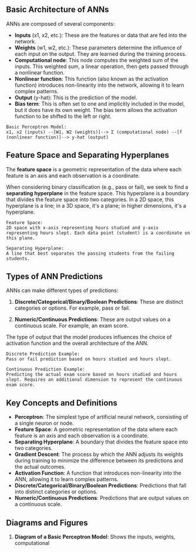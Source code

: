 ## Basic Architecture of ANNs

ANNs are composed of several components:
- **Inputs** (x1, x2, etc.): These are the features or data that are fed into the network. 
- **Weights** (w1, w2, etc.): These parameters determine the influence of each input on the output. They are learned during the training process.
- **Computational node**: This node computes the weighted sum of the inputs. This weighted sum, a linear operation, then gets passed through a nonlinear function.
- **Nonlinear function**: This function (also known as the activation function) introduces non-linearity into the network, allowing it to learn complex patterns.
- **Output** (y-hat): This is the prediction of the model. 
- **Bias term**: This is often set to one and implicitly included in the model, but it does have its own weight. The bias term allows the activation function to be shifted to the left or right.

```
Basic Perceptron Model:
x1, x2 (inputs) --[W1, W2 (weights)]--> Σ (computational node) --[f (nonlinear function)]--> y-hat (output)
```

## Feature Space and Separating Hyperplanes
The **feature space** is a geometric representation of the data where each feature is an axis and each observation is a coordinate. 

When considering binary classification (e.g., pass or fail), we seek to find a **separating hyperplane** in the feature space. This hyperplane is a boundary that divides the feature space into two categories. In a 2D space, this hyperplane is a line; in a 3D space, it's a plane; in higher dimensions, it's a hyperplane.

```
Feature Space:
2D space with x-axis representing hours studied and y-axis representing hours slept. Each data point (student) is a coordinate on this plane.

Separating Hyperplane:
A line that best separates the passing students from the failing students.
```

## Types of ANN Predictions

ANNs can make different types of predictions:

1. **Discrete/Categorical/Binary/Boolean Predictions**: These are distinct categories or options. For example, pass or fail. 

2. **Numeric/Continuous Predictions**: These are output values on a continuous scale. For example, an exam score.

The type of output that the model produces influences the choice of activation function and the overall architecture of the ANN.

```
Discrete Prediction Example:
Pass or fail prediction based on hours studied and hours slept.

Continuous Prediction Example:
Predicting the actual exam score based on hours studied and hours slept. Requires an additional dimension to represent the continuous exam score.
```

## Key Concepts and Definitions

- **Perceptron**: The simplest type of artificial neural network, consisting of a single neuron or node.
- **Feature Space**: A geometric representation of the data where each feature is an axis and each observation is a coordinate.
- **Separating Hyperplane**: A boundary that divides the feature space into two categories.
- **Gradient Descent**: The process by which the ANN adjusts its weights during training to minimize the difference between its predictions and the actual outcomes.
- **Activation Function**: A function that introduces non-linearity into the ANN, allowing it to learn complex patterns.
- **Discrete/Categorical/Binary/Boolean Predictions**: Predictions that fall into distinct categories or options.
- **Numeric/Continuous Predictions**: Predictions that are output values on a continuous scale.

## Diagrams and Figures

1. **Diagram of a Basic Perceptron Model**: Shows the inputs, weights, computational